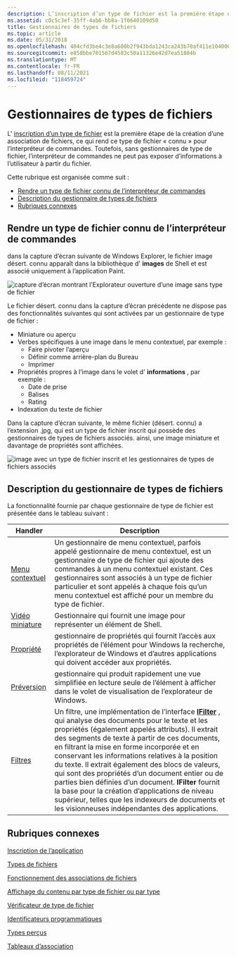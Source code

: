 ```yaml
---
description: L’inscription d’un type de fichier est la première étape de la création d’une association de fichiers, ce qui rend ce type de fichier &\# 0034 ; connu&\# 0034 ; dans le shell. Toutefois, sans gestionnaires de type de fichier, l’interpréteur de commandes ne peut pas exposer d’informations à l’utilisateur à partir du fichier.
ms.assetid: c0c5c3ef-35ff-4ab6-bb8a-1f0640109d50
title: Gestionnaires de types de fichiers
ms.topic: article
ms.date: 05/31/2018
ms.openlocfilehash: 404cfd3be4c3e8a600b2f943bda1243ca243b70af411e104000245edd13d94c1
ms.sourcegitcommit: e858bbe701567d4583c50a11326e42d7ea51804b
ms.translationtype: MT
ms.contentlocale: fr-FR
ms.lasthandoff: 08/11/2021
ms.locfileid: "118459724"
---
```

# <a name="file-type-handlers"></a>Gestionnaires de types de fichiers

L' [inscription d’un type de fichier](fa-how-work.md) est la première étape de la création d’une association de fichiers, ce qui rend ce type de fichier « connu » pour l’interpréteur de commandes. Toutefois, sans gestionnaires de type de fichier, l’interpréteur de commandes ne peut pas exposer d’informations à l’utilisateur à partir du fichier.

Cette rubrique est organisée comme suit :

-   [Rendre un type de fichier connu de l’interpréteur de commandes](#make-a-file-type-known-to-shell)
-   [Description du gestionnaire de types de fichiers](#file-type-handler-descriptions)
-   [Rubriques connexes](#related-topics)

## <a name="make-a-file-type-known-to-shell"></a>Rendre un type de fichier connu de l’interpréteur de commandes

dans la capture d’écran suivante de Windows Explorer, le fichier image désert. connu apparaît dans la bibliothèque d' **images** de Shell et est associé uniquement à l’application Paint.

![capture d’écran montrant l’Explorateur ouverture d’une image sans type de fichier](images/file-assoc/fileassoc-filetypehandler.png)

Le fichier désert. connu dans la capture d’écran précédente ne dispose pas des fonctionnalités suivantes qui sont activées par un gestionnaire de type de fichier :

-   Miniature ou aperçu
-   Verbes spécifiques à une image dans le menu contextuel, par exemple :
    -   Faire pivoter l’aperçu
    -   Définir comme arrière-plan du Bureau
    -   Imprimer
-   Propriétés propres à l’image dans le volet d' **informations** , par exemple :
    -   Date de prise
    -   Balises
    -   Rating
-   Indexation du texte de fichier

Dans la capture d’écran suivante, le même fichier (désert. connu) a l’extension .jpg, qui est un type de fichier inscrit qui possède des gestionnaires de types de fichiers associés. ainsi, une image miniature et davantage de propriétés sont affichées.

![image avec un type de fichier inscrit et les gestionnaires de types de fichiers associés](images/file-assoc/fileassoc-filetypehandler-2ndex.png)

## <a name="file-type-handler-descriptions"></a>Description du gestionnaire de types de fichiers

La fonctionnalité fournie par chaque gestionnaire de type de fichier est présentée dans le tableau suivant :



| Handler                                                      | Description                                                                                                                                                                                                                                                                                                                                                                                                                                                                                                                                                             |
|--------------------------------------------------------------|-------------------------------------------------------------------------------------------------------------------------------------------------------------------------------------------------------------------------------------------------------------------------------------------------------------------------------------------------------------------------------------------------------------------------------------------------------------------------------------------------------------------------------------------------------------------------|
| [Menu contextuel](context-menu-handlers.md)                   | Un gestionnaire de menu contextuel, parfois appelé gestionnaire de menu contextuel, est un gestionnaire de type de fichier qui ajoute des commandes à un menu contextuel existant. Ces gestionnaires sont associés à un type de fichier particulier et sont appelés à chaque fois qu’un menu contextuel est affiché pour un membre du type de fichier.                                                                                                                                                                                                                                                                           |
| [Vidéo miniature](thumbnail-providers.md)                         | Gestionnaire qui fournit une image pour représenter un élément de Shell.                                                                                                                                                                                                                                                                                                                                                                                                                                                                                                             |
| [Propriété](../properties/building-property-handlers-properties.md) | gestionnaire de propriétés qui fournit l’accès aux propriétés de l’élément pour Windows la recherche, l’explorateur de Windows et d’autres applications qui doivent accéder aux propriétés.                                                                                                                                                                                                                                                                                                                                                                                                              |
| [Préversion](preview-handlers.md)                              | gestionnaire qui produit rapidement une vue simplifiée en lecture seule de l’élément à afficher dans le volet de visualisation de l’explorateur de Windows.                                                                                                                                                                                                                                                                                                                                                                                                                                          |
| [Filtres](../search/-search-3x-wds-extidx-filters.md)              | Un filtre, une implémentation de l’interface [**IFilter**](/windows/win32/api/filter/nn-filter-ifilter) , qui analyse des documents pour le texte et les propriétés (également appelés attributs). Il extrait des segments de texte à partir de ces documents, en filtrant la mise en forme incorporée et en conservant les informations relatives à la position du texte. Il extrait également des blocs de valeurs, qui sont des propriétés d’un document entier ou de parties bien définies d’un document. **IFilter** fournit la base pour la création d’applications de niveau supérieur, telles que les indexeurs de documents et les visionneuses indépendantes des applications. |



 

## <a name="related-topics"></a>Rubriques connexes

<dl> <dt>

[Inscription de l’application](app-registration.md)
</dt> <dt>

[Types de fichiers](fa-file-types.md)
</dt> <dt>

[Fonctionnement des associations de fichiers](fa-how-work.md)
</dt> <dt>

[Affichage du contenu par type de fichier ou par type](prophand-content-view.md)
</dt> <dt>

[Vérificateur de type de fichier](file-type-verifier.md)
</dt> <dt>

[Identificateurs programmatiques](fa-progids.md)
</dt> <dt>

[Types perçus](fa-perceivedtypes.md)
</dt> <dt>

[Tableaux d’association](fa-associationarray.md)
</dt> </dl>

 

 
